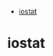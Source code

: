 <!--ts-->
   * [iostat](#iostat)

<!-- Added by: gil_diy, at: Sun 02 Oct 2022 09:14:11 IDT -->

<!--te-->

# iostat


